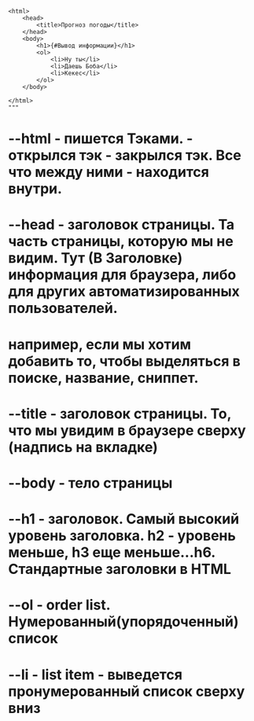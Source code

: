     <html>
        <head>
            <title>Прогноз погоды</title>
        </head>
        <body>
            <h1>{#Вывод информации}</h1>
            <ol>
                <li>Ну ты</li>
                <li>Даешь Боба</li>
                <li>Кекес</li>
            </ol>
        </body>

    </html>
    """
#  --html - пишется Тэками. <html> - открылся тэк </html> - закрылся тэк. Все что между ними -  находится внутри.
# --head - заголовок страницы. Та часть страницы, которую мы не видим. Тут (В Заголовке) информация для браузера, либо для других автоматизированных пользователей. 
# например, если мы хотим добавить то, чтобы выделяться в поиске, название, сниппет. 
# --title - заголовок страницы. То, что мы увидим в браузере сверху (надпись на вкладке)
# --body - тело страницы
# --h1 - заголовок. Самый высокий уровень заголовка. h2 - уровень меньше, h3 еще меньше...h6.  Стандартные заголовки в HTML
# --ol - order list. Нумерованный(упорядоченный) список
# --li - list item - выведется пронумерованный список сверху вниз
